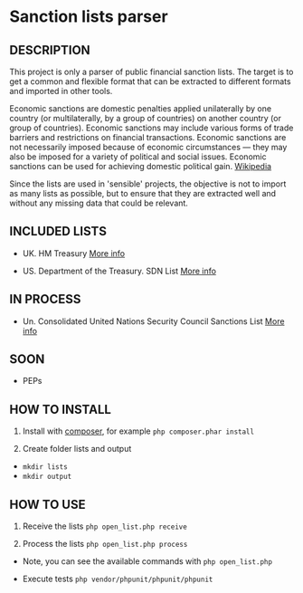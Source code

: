 # Sanction lists parser

## DESCRIPTION

This project is only a parser of public financial sanction lists. The target is to get a common and flexible format that can be extracted to different formats and imported in other tools.

Economic sanctions are domestic penalties applied unilaterally by one country (or multilaterally, by a group of countries) on another country (or group of countries). Economic sanctions may include various forms of trade barriers and restrictions on financial transactions. Economic sanctions are not necessarily imposed because of economic circumstances — they may also be imposed for a variety of political and social issues. Economic sanctions can be used for achieving domestic political gain. [Wikipedia](https://en.wikipedia.org/wiki/Economic_sanctions)

Since the lists are used in 'sensible' projects, the objective is not to import as many lists as possible, but to ensure that they are extracted well and without any missing data that could be relevant. 

## INCLUDED LISTS

* UK. HM Treasury [More info](https://www.gov.uk/government/publications/financial-sanctions-consolidated-list-of-targets/consolidated-list-of-targets)

* US. Department of the Treasury. SDN List [More info](https://www.treasury.gov/resource-center/sanctions/SDN-List/Pages/consolidated.aspx)

## IN PROCESS

* Un. Consolidated United Nations Security Council Sanctions List [More info](https://www.un.org/sc/suborg/en/sanctions/un-sc-consolidated-list)

## SOON

* PEPs


## HOW TO INSTALL

1. Install with [composer](https://getcomposer.org/download/), for example 
`php composer.phar install`

2. Create folder lists and output
* `mkdir lists`
* `mkdir output`

## HOW TO USE

1. Receive the lists
`php open_list.php receive`

2. Process the lists
`php open_list.php process`

* Note, you can see the available commands with
`php open_list.php`

* Execute tests
`php vendor/phpunit/phpunit/phpunit`

